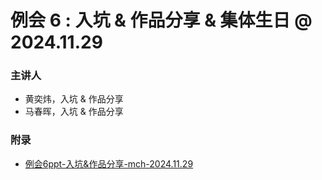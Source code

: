 # 例会 6 : 入坑 & 作品分享 & 集体生日 @ 2024.11.29

### 主讲人

- 黄奕炜，入坑 & 作品分享
- 马春晖，入坑 & 作品分享

### 附录

- [例会6ppt-入坑&作品分享-mch-2024.11.29](作品&入坑分享-mch.pptx) 
